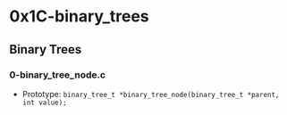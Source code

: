 # 0x1C-binary_trees

## Binary Trees
### 0-binary_tree_node.c
* Prototype: `binary_tree_t *binary_tree_node(binary_tree_t *parent, int value);`

